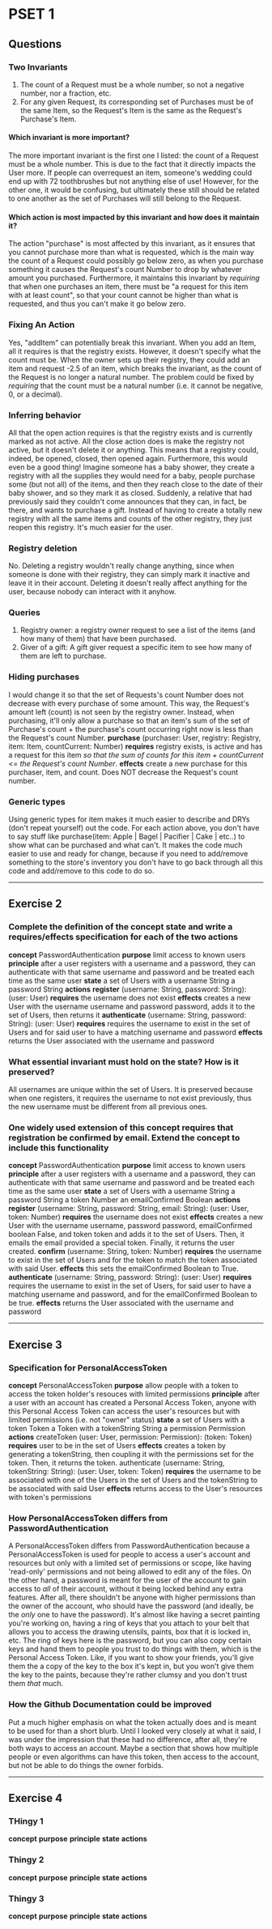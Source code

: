 # PSET 1
## Questions
### Two Invariants
1. The count of a Request must be a whole number, so not a negative number, nor a fraction, etc.
2. For any given Request, its corresponding set of Purchases must be of the same Item, so the Request's Item is the same as the Request's Purchase's Item.

#### Which invariant is more important?
The more important invariant is the first one I listed: the count of a Request must be a whole number. This is due to the fact that it directly impacts the User more. If people can overrequest an item, someone's wedding could end up with 72 toothbrushes but not anything else of use! However, for the other one, it would be confusing, but ultimately these still should be related to one another as the set of Purchases will still belong to the Request.

#### Which action is most impacted by this invariant and how does it maintain it?
The action "purchase" is most affected by this invariant, as it ensures that you cannot purchase more than what is requested, which is the main way the count of a Request could possibly go below zero, as when you purchase something it causes the Request's count Number to drop by whatever amount you purchased. Furthermore, it maintains this invariant by *requiring* that when one purchases an item, there must be "a request for this item with at least count", so that your count cannot be higher than what is requested, and thus you can't make it go below zero.

### Fixing An Action
Yes, "addItem" can potentially break this invariant. When you add an Item, all it requires is that the registry exists. However, it doesn't specify what the count must be. When the owner sets up their registry, they could add an item and request -2.5 of an item, which breaks the invariant, as the count of the Request is no longer a natural number. The problem could be fixed by *requiring* that the count must be a natural number (i.e. it cannot be negative, 0, or a decimal).

### Inferring behavior
All that the open action requires is that the registry exists and is currently marked as not active. All the close action does is make the registry not active, but it doesn't delete it or anything. This means that a registry could, indeed, be opened, closed, then opened again. Furthermore, this would even be a good thing! Imagine someone has a baby shower, they create a registry with all the supplies they would need for a baby, people purchase some (but not all) of the items, and then they reach close to the date of their baby shower, and so they mark it as closed. Suddenly, a relative that had previously said they couldn't come announces that they can, in fact, be there, and wants to purchase a gift. Instead of having to create a totally new registry with all the same items and counts of the other registry, they just reopen this registry. It's much easier for the user.

### Registry deletion
No. Deleting a registry wouldn't really change anything, since when someone is done with their registry, they can simply mark it inactive and leave it in their account. Deleting it doesn't really affect anything for the user, because nobody can interact with it anyhow.

### Queries
1. Registry owner: a registry owner request to see a list of the items (and how many of them) that have been purchased.
2. Giver of a gift: A gift giver request a specific item to see how many of them are left to purchase.

### Hiding purchases
I would change it so that the set of Requests's count Number does not decrease with every purchase of some amount. This way, the Request's amount left (count) is not seen by the registry owner. Instead, when purchasing, it'll only allow a purchase so that an item's sum of the set of Purchase's count + the purchase's count occurring right now is less than the Request's count Number.
**purchase** (purchaser: User, registry: Registry, item: Item, countCurrent: Number)
    **requires** registry exists, is active and has a request for this item *so that the sum of counts for this item + countCurrent <= the Request's count Number*.
    **effects** create a new purchase for this purchaser, item, and count. Does NOT decrease the Request's count number.

### Generic types
Using generic types for item makes it much easier to describe and DRYs (don't repeat yourself) out the code. For each action above, you don't have to say stuff like purchase(item: Apple | Bagel | Pacifier | Cake | etc..) to show what can be purchased and what can't. It makes the code much easier to use and ready for change, because if you need to add/remove something to the store's inventory you don't have to go back through all this code and add/remove to this code to do so.

---
## Exercise 2
### Complete the definition of the concept state and write a requires/effects specification for each of the two actions
**concept** PasswordAuthentication
**purpose** limit access to known users
**principle** after a user registers with a username and a password,
they can authenticate with that same username and password
and be treated each time as the same user
**state**
a set of Users with
    a username String
    a password String
**actions**
**register** (username: String, password: String): (user: User)
    **requires** the username does not exist
    **effects** creates a new User with the username username and password password, adds it to the set of Users, then returns it
**authenticate** (username: String, password: String): (user: User)
    **requires** requires the username to exist in the set of Users and for said user to have a matching username and password
    **effects** returns the User associated with the username and password

### What essential invariant must hold on the state? How is it preserved?
All usernames are unique within the set of Users. It is preserved because when one registers, it requires the username to not exist previously, thus the new username must be different from all previous ones.

### One widely used extension of this concept requires that registration be confirmed by email. Extend the concept to include this functionality
**concept** PasswordAuthentication
**purpose** limit access to known users
**principle** after a user registers with a username and a password,
they can authenticate with that same username and password
and be treated each time as the same user
**state**
a set of Users with
    a username String
    a password String
    a token Number
    an emailConfirmed Boolean
**actions**
**register** (username: String, password: String, email: String): (user: User, token: Number)
    **requires** the username does not exist
    **effects** creates a new User with the username username, password password, emailConfirmed boolean False, and token token and adds it to the set of Users. Then, it emails the email provided a special token. Finally, it returns the user created.
**confirm** (username: String, token: Number)
    **requires** the username to exist in the set of Users and for the token to match the token associated with said User.
    **effects** this sets the emailConfirmed Boolean to True.
**authenticate** (username: String, password: String): (user: User)
    **requires** requires the username to exist in the set of Users, for said user to have a matching username and password, and for the emailConfirmed Boolean to be true.
    **effects** returns the User associated with the username and password

---
## Exercise 3

### Specification for PersonalAccessToken
**concept** PersonalAccessToken
**purpose** allow people with a token to access the token holder's resouces with limited permissions
**principle** after a user with an account has created a Personal Access Token, anyone with this Personal Access Token can access the user's resources but with limited permissions (i.e. not "owner" status)
**state**
a set of Users with
    a token Token
a Token with
    a tokenString String
    a permission Permission
**actions**
createToken (user: User, permission: Permission): (token: Token)
    **requires** user to be in the set of Users
    **effects** creates a token by generating a tokenString, then coupling it with the permissions set for the token. Then, it returns the token.
authenticate (username: String, tokenString: String): (user: User, token: Token)
    **requires** the username to be associated with one of the Users in the set of Users and the tokenString to be associated with said User
    **effects** returns access to the User's resources with token's permissions

### How PersonalAccessToken differs from PasswordAuthentication
A PersonalAccessToken differs from PasswordAuthentication because a PersonalAccessToken is used for people to access a user's account and resources but only with a limited set of permissions or scope, like having 'read-only' permissions and not being allowed to edit any of the files. On the other hand, a password is meant for the user of the account to gain access to *all* of their account, without it being locked behind any extra features. After all, there shouldn't be anyone with higher permissions than the owner of the account, who should have the password (and ideally, be the *only* one to have the password).
It's almost like having a secret painting you're working on, having a ring of keys that you attach to your belt that allows you to access the drawing utensils, paints, box that it is locked in, etc. The ring of keys here is the password, but you can also copy certain keys and hand them to people you trust to do things with them, which is the Personal Access Token. Like, if you want to show your friends, you'll give them the a copy of the key to the box it's kept in, but you won't give them the key to the paints, because they're rather clumsy and you don't trust them *that* much.

### How the Github Documentation could be improved
Put a much higher emphasis on what the token actually does and is meant to be used for than a short blurb. Until I looked very closely at what it said, I was under the impression that these had no difference, after all, they're both ways to access an account. Maybe a section that shows how multiple people or even algorithms can have this token, then access to the account, but not be able to do things the owner forbids.

---
## Exercise 4

### THingy 1
**concept**
**purpose**
**principle**
**state**
**actions**


### Thingy 2
**concept**
**purpose**
**principle**
**state**
**actions**

### Thingy 3
**concept**
**purpose**
**principle**
**state**
**actions**
